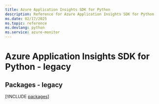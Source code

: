 ```yaml
---
title: Azure Application Insights SDK for Python
description: Reference for Azure Application Insights SDK for Python
ms.date: 02/17/2025
ms.topic: reference
ms.devlang: python
ms.service: azure-monitor
---
```

# Azure Application Insights SDK for Python - legacy
## Packages - legacy
[!INCLUDE [packages](application-insights-index.md)]